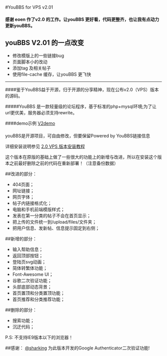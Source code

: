 #YouBBS for VPS v2.01

#### 感谢 eoen 作了v2.0 的工作。让youBBS 更好看，代码更整齐，也让我有点动力更新youBBS。

## youBBS V2.01 的一点改变

* 修改模版上的一些链接bug
* 页面脚本小的改动
* 添加tag 及相关帖子
* 使用file-cache 缓存，让youBBS 更飞快

------

####鉴于YouBBS益于开源，归于开源的分享精神，现在公布v2.0（VPS）版本的源码。

#####YouBBS 是一款轻量级的论坛程序，基于标准的php+mysql环境;为了让url更优美，服务器必须支持rewrite。

####demo示例 [V2demo](http://v2.youbbs.eoen.org/)
####
<p>youBBS是开源项目，可自由修改，但要保留Powered by YouBBS链接信息</p>

详细安装说明参见  [2.0 VPS 版本安装教程](http://v2.youbbs.eoen.org/topics/2)  

<p>这个版本在原版的基础上做了一些很大的功能上的新增与改进，所以在安装这个版本之前最好删除之前的代码在重新部署！（注意备份数据）</p>

##改进的部分：
* 404页面；
* 网址链接；
* 网页字体；
* 帖子内链接格式化；
* 电脑和手机前端模版样式；
* 发表在第一分类的帖子不会在首页显示；
* 把上传的文件统一到/upload/files/文件夹；
* 把用户信息、发新帖、信息提示固定到右侧；

##新增的部分：
* 输入帮助信息；
* 返回顶部按钮；
* 登陆页svg动画；
* 简体转繁体功能；
* Font-Awesome UI；
* 谷歌二次验证功能；
* 头部底部动态背景；
* 首页置顶和分类置顶功能；
* 首页推荐和分类推荐功能；

##删除的部分：
* 搜索功能；
* 沉迂代码；

 P.S: 不支持IE9版本以下的浏览器！ 

##感谢：
[@sharking](http://www.shacas.com/) 为此版本开发的Google Authenticator二次验证功能!
